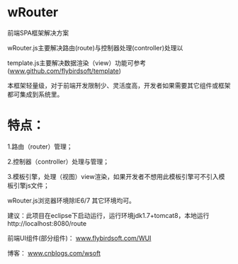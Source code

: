 wRouter
=======

前端SPA框架解决方案

wRouter.js主要解决路由(route)与控制器处理(controller)处理以

template.js主要解决数据渲染（view）功能可参考(www.github.com/flybirdsoft/template)

本框架轻量级，对于前端开发限制少、灵活度高，开发者如果需要其它组件或框架都可集成到系统里。

特点：
===
1.路由（router）管理；

2.控制器（controller）处理与管理；

3.模板引擎，处理（视图）view渲染，如果开发者不想用此模板引擎可不引入模板引擎js文件；


wRouter.js浏览器环境除IE6/7 其它环境均可。


建议：此项目在eclipse下启动运行，运行环境jdk1.7+tomcat8，本地运行 http://localhost:8080/route




前端UI组件(部分组件)：
www.flybirdsoft.com/WUI

博客：
www.cnblogs.com/wsoft

